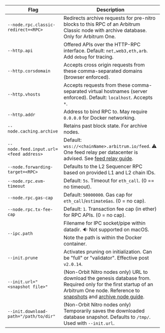 <section class='small-table'>

| Flag                                   | Description                                                                                                                                                                                                                                                                             |
| -------------------------------------- | --------------------------------------------------------------------------------------------------------------------------------------------------------------------------------------------------------------------------------------------------------------------------------------- |
| `--node.rpc.classic-redirect=<RPC>`    | Redirects archive requests for pre-nitro blocks to this RPC of an Arbitrum Classic node with archive database. Only for Arbitrum One.                                                                                                                                                   |
| `--http.api`                           | Offered APIs over the HTTP-RPC interface. Default: `net,web3,eth,arb`. Add `debug` for tracing.                                                                                                                                                                                         |
| `--http.corsdomain`                    | Accepts cross origin requests from these comma-separated domains (browser enforced).                                                                                                                                                                                                    |
| `--http.vhosts`                        | Accepts requests from these comma-separated virtual hostnames (server enforced). Default: `localhost`. Accepts `*`.                                                                                                                                                                     |
| `--http.addr`                          | Address to bind RPC to. May require `0.0.0.0` for Docker networking.                                                                                                                                                                                                                    |
| `--node.caching.archive`               | Retains past block state. For archive nodes.                                                                                                                                                                                                                                            |
| `--node.feed.input.url=<feed address>` | Default: `wss://<chainName>.arbitrum.io/feed`. ⚠️ One feed relay per datacenter is advised. See [feed relay guide](/node-running/how-tos/running-a-feed-relay.mdx).                                                                                                                     |
| `--node.forwarding-target=<RPC>`       | Defaults to the L2 Sequencer RPC based on provided L1 and L2 chain IDs.                                                                                                                                                                                                                 |
| `--node.rpc.evm-timeout`               | Default: `5s`. Timeout for `eth_call`. (0 == no timeout).                                                                                                                                                                                                                               |
| `--node.rpc.gas-cap`                   | Default: `50000000`. Gas cap for `eth_call`/`estimateGas`. (0 = no cap).                                                                                                                                                                                                                |
| `--node.rpc.tx-fee-cap`                | Default: `1`. Transaction fee cap (in ether) for RPC APIs. (0 = no cap).                                                                                                                                                                                                                |
| `--ipc.path`                           | Filename for IPC socket/pipe within datadir. 🔉 Not supported on macOS. Note the path is within the Docker container.                                                                                                                                                                   |
| `--init.prune`                         | Activates pruning on initialization. Can be "full" or "validator". Effective post `v2.0.14`.                                                                                                                                                                                            |
| `--init.url="<snapshot file>"`         | (Non-Orbit Nitro nodes only) URL to download the genesis database from. Required only for the first startup of an Arbitrum One node. Reference to [snapshots](https://snapshot.arbitrum.foundation/index.html) and [archive node guide](/node-running/how-tos/running-an-archive-node). |
| `--init.download-path="/path/to/dir"`  | (Non-Orbit Nitro nodes only) Temporarily saves the downloaded database snapshot. Defaults to `/tmp/`. Used with `--init.url`.                                                                                                                                                           |

</section>

